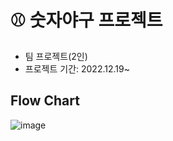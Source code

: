 # ⚾️ 숫자야구 프로젝트

- 팀 프로젝트(2인)
- 프로젝트 기간: 2022.12.19~

## Flow Chart

![image](https://user-images.githubusercontent.com/88870642/208364139-ef4da6e3-ca6d-4f78-8d61-13cd0f6b4fdd.png)
